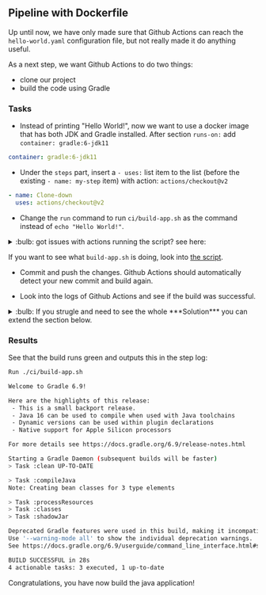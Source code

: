 ## Pipeline with Dockerfile

Up until now, we have only made sure that Github Actions can reach the `hello-world.yaml` configuration file, but not really made it do anything useful.

As a next step, we want Github Actions to do two things:

- clone our project
- build the code using Gradle

### Tasks

- Instead of printing "Hello World!", now we want to use a docker image that has both JDK and Gradle installed. After section `runs-on:` add `container: gradle:6-jdk11`

```YAML
container: gradle:6-jdk11
```

- Under the `steps` part, insert a `- uses:` list item to the list (before the existing `- name: my-step` item) with action: `actions/checkout@v2`

```YAML
- name: Clone-down
  uses: actions/checkout@v2   
```

- Change the `run` command to run `ci/build-app.sh` as the command instead of `echo "Hello World!"`. 


<details>
    <summary> :bulb: got issues with actions running the script? see here: </summary>

In case of issues with access denied add `chmod +x ci/build-app.sh` before the execution, so the entire run script looks like this:

```YAML
 - run: chmod +x ci/build-app.sh && ci/build-app.sh
```

</details>

If you want to see what `build-app.sh` is doing, look into [the script](../ci/build-app.sh). 

- Commit and push the changes. Github Actions should automatically detect your new commit and build again. 

- Look into the logs of Github Actions and see if the build was successful.


<details>
    <summary> :bulb: If you strugle and need to see the whole ***Solution*** you can extend the section below.  </summary>

```YAML
on: push
jobs:
  Build:
    runs-on: ubuntu-latest
    container: gradle:6-jdk11
    steps:
      - name: Clone-down
        uses: actions/checkout@v2       
      - run: chmod +x ci/build-app.sh && ci/build-app.sh
 ```
</details>

### Results 
See that the build runs green and outputs this in the step log:

```bash
Run ./ci/build-app.sh

Welcome to Gradle 6.9!

Here are the highlights of this release:
 - This is a small backport release.
 - Java 16 can be used to compile when used with Java toolchains
 - Dynamic versions can be used within plugin declarations
 - Native support for Apple Silicon processors

For more details see https://docs.gradle.org/6.9/release-notes.html

Starting a Gradle Daemon (subsequent builds will be faster)
> Task :clean UP-TO-DATE

> Task :compileJava
Note: Creating bean classes for 3 type elements

> Task :processResources
> Task :classes
> Task :shadowJar

Deprecated Gradle features were used in this build, making it incompatible with Gradle 7.0.
Use '--warning-mode all' to show the individual deprecation warnings.
See https://docs.gradle.org/6.9/userguide/command_line_interface.html#sec:command_line_warnings

BUILD SUCCESSFUL in 28s
4 actionable tasks: 3 executed, 1 up-to-date
```

Congratulations, you have now build the java application!
